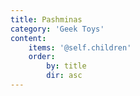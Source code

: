 ```yaml
---
title: Pashminas
category: 'Geek Toys'
content:
    items: '@self.children'
    order:
        by: title
        dir: asc
---
```



